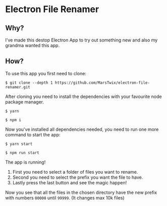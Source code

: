 # Electron File Renamer

## Why?

I've made this destop Electron App to try out something new and also my grandma wanted this app.

## How?

To use this app you first need to clone: 

``` console
$ git clone --depth 1 https://github.com/MarsTwix/electron-file-renamer.git
``` 

After cloning you need to install the dependencies with your favourite node package manager.

``` console
$ yarn
```
``` console
$ npm i
```

Now you've installed all dependencies needed, you need to run one more command to start the app:

``` console
$ yarn start
```
``` console
$ npm run start
```

The app is running! 
1. First you need to select a folder of files you want to rename.
2. Second you need to select the prefix you want the file to have.
3. Lastly press the last button and see the magic happen!

Now you see that all the files in the chosen directory have the new prefix with numbers `00000` until `99999`. (It changes max 10k files)
